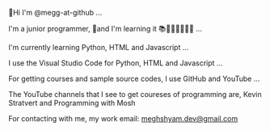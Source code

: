 👋Hi I'm @megg-at-github ...

I'm a junior programmer, 🌱and I'm learning it 📚🧑🏻‍💻🧑🏻‍🎓 ...

I'm currently learning Python, HTML and Javascript ...

I use the Visual Studio Code for Python, HTML and Javascript ...

For getting courses and sample source codes, I use GitHub and YouTube ...

The YouTube channels that I see to get coureses of programming are, Kevin Stratvert and Programming with Mosh

For contacting with me, my work email: meghshyam.dev@gmail.com

<!---
megg-at-github/megg-at-github is a ✨ special ✨ repository because its `README.md` (this file) appears on your GitHub profile.
You can click the Preview link to take a look at your changes.
--->
